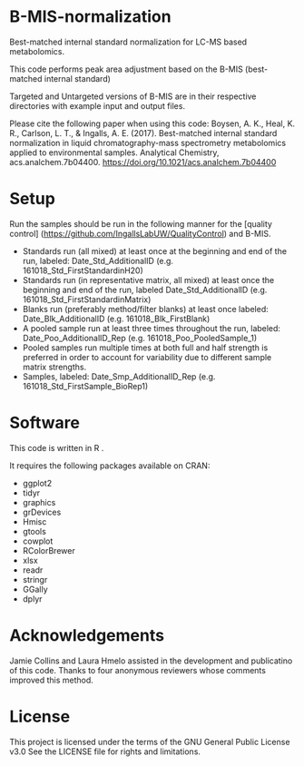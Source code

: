 # B-MIS-normalization
Best-matched internal standard normalization for LC-MS based metabolomics.  

This code performs peak area adjustment based on the B-MIS (best-matched internal standard) 

Targeted and Untargeted versions of B-MIS are in their respective directories with example input and output files.

Please cite the following paper when using this code:
Boysen, A. K., Heal, K. R., Carlson, L. T., & Ingalls, A. E. (2017). Best-matched internal standard normalization in liquid chromatography-mass spectrometry metabolomics applied to environmental samples. Analytical Chemistry, acs.analchem.7b04400. https://doi.org/10.1021/acs.analchem.7b04400

# Setup
Run the samples should be run in the following manner for the [quality control] (https://github.com/IngallsLabUW/QualityControl) and B-MIS.

* Standards run (all mixed) at least once at the beginning and end of the run, labeled:  Date_Std_AdditionalID (e.g. 161018_Std_FirstStandardinH20)
* Standards run (in representative matrix, all mixed) at least once the beginning and end of the run, labeled Date_Std_AdditionalID (e.g. 161018_Std_FirstStandardinMatrix)
*  Blanks run (preferably method/filter blanks) at least once labeled: Date_Blk_AdditionalID (e.g. 161018_Blk_FirstBlank)
* A pooled sample run at least three times throughout the run, labeled: Date_Poo_AdditionalID_Rep (e.g. 161018_Poo_PooledSample_1)
* Pooled samples run multiple times at both full and half strength is preferred in order to account for variability due to different sample matrix strengths.
* Samples, labeled: Date_Smp_AdditionalID_Rep (e.g. 161018_Std_FirstSample_BioRep1)

# Software
This code is written in R .

It requires the following packages available on CRAN:
* ggplot2
* tidyr
* graphics
* grDevices
* Hmisc
* gtools
* cowplot
* RColorBrewer
* xlsx
* readr
* stringr
* GGally
* dplyr

# Acknowledgements
Jamie Collins and Laura Hmelo assisted in the development and publicatino of this code. Thanks to four anonymous reviewers whose comments improved this method.

# License
This project is licensed under the terms of the GNU General Public License v3.0
See the LICENSE file for rights and limitations.